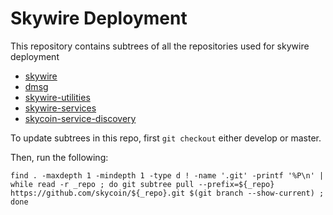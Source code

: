 # Skywire Deployment

This repository contains subtrees of all the repositories used for skywire deployment

* [skywire](https://github.com/skycoin/skywire)
* [dmsg](https://github.com/skycoin/dmsg)
* [skywire-utilities](https://github.com/skycoin/skywire-utilities)
* [skywire-services](https://github.com/skycoin/skywire-services)
* [skycoin-service-discovery](https://github.com/skycoin/skycoin-service-discovery)

To update subtrees in this repo, first `git checkout` either develop or master.

Then, run the following:

```
find . -maxdepth 1 -mindepth 1 -type d ! -name '.git' -printf '%P\n' | while read -r _repo ; do git subtree pull --prefix=${_repo} https://github.com/skycoin/${_repo}.git $(git branch --show-current) ; done
```

